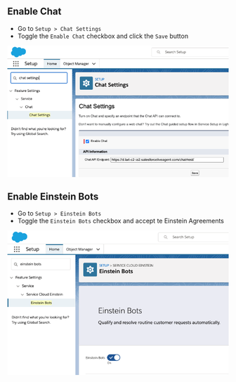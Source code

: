 ## Enable Chat

- Go to `Setup > Chat Settings`
- Toggle the `Enable Chat` checkbox and click the `Save` button 

![Chat Pref](/docs/images/chat/chat-pref.png?raw=true)

## Enable Einstein Bots

- Go to `Setup > Einstein Bots`
- Toggle the `Einstein Bots` checkbox  and  accept te Einstein Agreements

![Bots Pref](/docs/images/bots/bots-pref.png?raw=true)

